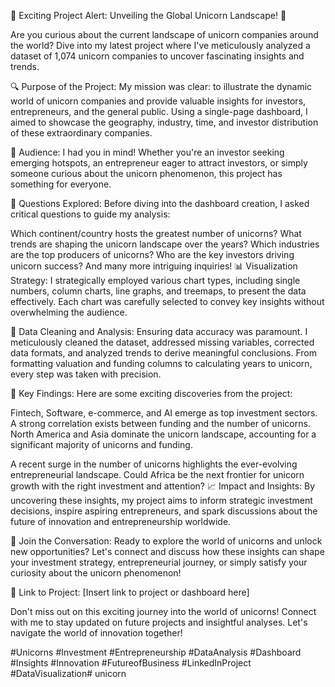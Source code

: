 🚀 Exciting Project Alert: Unveiling the Global Unicorn Landscape! 🦄

Are you curious about the current landscape of unicorn companies around the world? Dive into my latest project where I've meticulously analyzed a dataset of 1,074 unicorn companies to uncover fascinating insights and trends.

🔍 Purpose of the Project:
My mission was clear: to illustrate the dynamic world of unicorn companies and provide valuable insights for investors, entrepreneurs, and the general public. Using a single-page dashboard, I aimed to showcase the geography, industry, time, and investor distribution of these extraordinary companies.

👀 Audience:
I had you in mind! Whether you're an investor seeking emerging hotspots, an entrepreneur eager to attract investors, or simply someone curious about the unicorn phenomenon, this project has something for everyone.

🤔 Questions Explored:
Before diving into the dashboard creation, I asked critical questions to guide my analysis:

Which continent/country hosts the greatest number of unicorns?
What trends are shaping the unicorn landscape over the years?
Which industries are the top producers of unicorns?
Who are the key investors driving unicorn success?
And many more intriguing inquiries!
📊 Visualization Strategy:
I strategically employed various chart types, including single numbers, column charts, line graphs, and treemaps, to present the data effectively. Each chart was carefully selected to convey key insights without overwhelming the audience.

🔧 Data Cleaning and Analysis:
Ensuring data accuracy was paramount. I meticulously cleaned the dataset, addressed missing variables, corrected data formats, and analyzed trends to derive meaningful conclusions. From formatting valuation and funding columns to calculating years to unicorn, every step was taken with precision.

🌟 Key Findings:
Here are some exciting discoveries from the project:

Fintech, Software, e-commerce, and AI emerge as top investment sectors.
A strong correlation exists between funding and the number of unicorns.
North America and Asia dominate the unicorn landscape, accounting
for a significant majority of unicorns and funding.

A recent surge in the number of unicorns highlights the ever-evolving entrepreneurial landscape.
Could Africa be the next frontier for unicorn growth with the right investment and attention?
📈 Impact and Insights:
By uncovering these insights, my project aims to inform strategic investment decisions, inspire aspiring entrepreneurs, and spark discussions about the future of innovation and entrepreneurship worldwide.

🚀 Join the Conversation:
Ready to explore the world of unicorns and unlock new opportunities? Let's connect and discuss how these insights can shape your investment strategy, entrepreneurial journey, or simply satisfy your curiosity about the unicorn phenomenon!

🔗 Link to Project:
[Insert link to project or dashboard here]

Don't miss out on this exciting journey into the world of unicorns! Connect with me to stay updated on future projects and insightful analyses. Let's navigate the world of innovation together!

#Unicorns #Investment #Entrepreneurship #DataAnalysis #Dashboard #Insights #Innovation #FutureofBusiness #LinkedInProject #DataVisualization# unicorn
